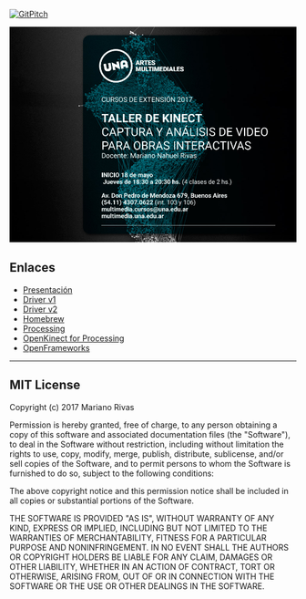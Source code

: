 [![GitPitch](https://gitpitch.com/assets/badge.svg)](https://gitpitch.com/colormono/kinect-notes/master?grs=github&t=white)

![COVER](assets/2017-mm-curso-kinect-facebook.jpg)

## Enlaces
- [Presentación](https://gitpitch.com/colormono/kinect-notes/master?grs=github&t=white)
- [Driver v1](https://github.com/OpenKinect/libfreenect)
- [Driver v2](https://github.com/OpenKinect/libfreenect2)
- [Homebrew](http://brew.sh/)
- [Processing](http://processing.org/)
- [OpenKinect for Processing](https://github.com/shiffman/OpenKinect-for-Processing)
- [OpenFrameworks](http://openframeworks.cc/)

---

## MIT License

Copyright (c) 2017 Mariano Rivas

Permission is hereby granted, free of charge, to any person obtaining a copy
of this software and associated documentation files (the "Software"), to deal
in the Software without restriction, including without limitation the rights
to use, copy, modify, merge, publish, distribute, sublicense, and/or sell
copies of the Software, and to permit persons to whom the Software is
furnished to do so, subject to the following conditions:

The above copyright notice and this permission notice shall be included in all
copies or substantial portions of the Software.

THE SOFTWARE IS PROVIDED "AS IS", WITHOUT WARRANTY OF ANY KIND, EXPRESS OR
IMPLIED, INCLUDING BUT NOT LIMITED TO THE WARRANTIES OF MERCHANTABILITY,
FITNESS FOR A PARTICULAR PURPOSE AND NONINFRINGEMENT. IN NO EVENT SHALL THE
AUTHORS OR COPYRIGHT HOLDERS BE LIABLE FOR ANY CLAIM, DAMAGES OR OTHER
LIABILITY, WHETHER IN AN ACTION OF CONTRACT, TORT OR OTHERWISE, ARISING FROM,
OUT OF OR IN CONNECTION WITH THE SOFTWARE OR THE USE OR OTHER DEALINGS IN THE
SOFTWARE.
